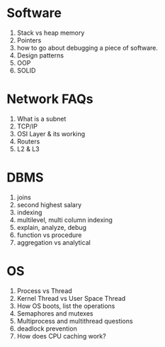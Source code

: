 # Software

1. Stack vs heap memory
1. Pointers
1. how to go about debugging a piece of software.
1. Design patterns
1. OOP
1. SOLID


# Network FAQs

1. What is a subnet
1. TCP/IP 
1. OSI Layer & its working
1. Routers
1. L2 & L3

# DBMS
1. joins
1. second highest salary
1. indexing
1. multilevel, multi column indexing
1. explain, analyze, debug
1. function vs procedure
1. aggregation vs analytical

# OS
1. Process vs Thread
1. Kernel Thread vs User Space Thread
1. How OS boots, list the operations
1. Semaphores and mutexes
1. Multiprocess and multithread questions
1. deadlock prevention
1. How does CPU caching work?
